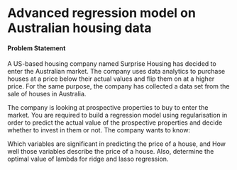 # Advanced regression model on Australian housing data 

#### Problem Statement

A US-based housing company named Surprise Housing has decided to enter the Australian market. The company uses data analytics to purchase houses at a price below their actual values and flip them on at a higher price. For the same purpose, the company has collected a data set from the sale of houses in Australia.

The company is looking at prospective properties to buy to enter the market. You are required to build a regression model using regularisation in order to predict the actual value of the prospective properties and decide whether to invest in them or not. The company wants to know:

Which variables are significant in predicting the price of a house, and
How well those variables describe the price of a house.
Also, determine the optimal value of lambda for ridge and lasso regression.
